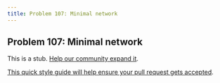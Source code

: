 ```yaml
---
title: Problem 107: Minimal network
---
```

## Problem 107: Minimal network

This is a stub. <a href='https://github.com/freecodecamp/guides/tree/master/src/pages/certifications/coding-interview-prep/project-euler/problem-107-minimal-network/index.md' target='_blank' rel='nofollow'>Help our community expand it</a>.

<a href='https://github.com/freecodecamp/guides/blob/master/README.md' target='_blank' rel='nofollow'>This quick style guide will help ensure your pull request gets accepted</a>.

<!-- The article goes here, in GitHub-flavored Markdown. Feel free to add YouTube videos, images, and CodePen/JSBin embeds  -->
